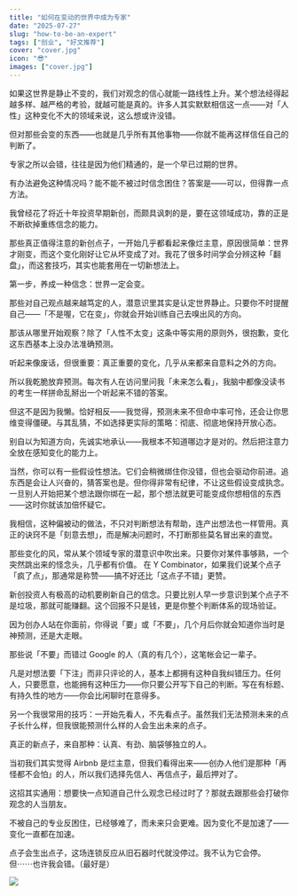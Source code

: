 ```yaml
---
title: "如何在变动的世界中成为专家"
date: "2025-07-27"
slug: "how-to-be-an-expert"
tags: ["创业", "好文推荐"]
cover: "cover.jpg"
icon: "😎"
images: ["cover.jpg"]
---
```

如果这世界是静止不变的，我们对观念的信心就能一路线性上升。某个想法经得起越多样、越严格的考验，就越可能是真的。许多人其实默默相信这一点——对「人性」这种变化不大的领域来说，这么想或许没错。



但对那些会变的东西——也就是几乎所有其他事物——你就不能再这样信任自己的判断了。



专家之所以会错，往往是因为他们精通的，是一个早已过期的世界。



有办法避免这种情况吗？能不能不被过时信念困住？答案是——可以，但得靠一点方法。



我曾经花了将近十年投资早期新创，而颇具讽刺的是，要在这领域成功，靠的正是不断砍掉重练信念的能力。



那些真正值得注意的新创点子，一开始几乎都看起来像烂主意，原因很简单：世界才刚变，而这个变化刚好让它从坏变成了对。我花了很多时间学会分辨这种「翻盘」，而这套技巧，其实也能套用在一切新想法上。



第一步，养成一种信念：世界一定会变。



那些对自己观点越来越笃定的人，潜意识里其实是认定世界静止。只要你不时提醒自己——「不是喔，它在变」，你就会开始训练自己去嗅出风的方向。



那该从哪里开始观察？除了「人性不太变」这条中等实用的原则外，很抱歉，变化这东西基本上没办法准确预测。



听起来像废话，但很重要：真正重要的变化，几乎从来都来自意料之外的方向。



所以我乾脆放弃预测。每次有人在访问里问我「未来怎么看」，我脑中都像没读书的考生一样拼命乱掰出一个听起来不错的答案。



但这不是因为我懒。恰好相反——我觉得，预测未来不但命中率可怜，还会让你思维变得僵硬。与其乱猜，不如选择更实际的策略：彻底、彻底地保持开放心态。



别自以为知道方向，先诚实地承认——我根本不知道哪边才是对的。然后把注意力全放在感知变化的能力上。



当然，你可以有一些假设性想法。它们会稍微绑住你没错，但也会驱动你前进。追东西是会让人兴奋的，猜答案也是。但你得非常有纪律，不让这些假设变成执念。
一旦别人开始把某个想法跟你绑在一起，那个想法就更可能变成你想相信的东西——这时你就该加倍怀疑它。



我相信，这种偏被动的做法，不只对判断想法有帮助，连产出想法也一样管用。真正的诀窍不是「刻意去想」，而是解决问题时，不打断那些莫名冒出来的直觉。



那些变化的风，常从某个领域专家的潜意识中吹出来。只要你对某件事够熟，一个突然跳出来的怪念头，几乎都有价值。
在 Y Combinator，如果我们说某个点子「疯了点」，那通常是称赞——搞不好还比「这点子不错」更赞。



新创投资人有极高的动机要刷新自己的信念。只要比别人早一步意识到某个点子不是垃圾，那就可能赚翻。这个回报不只是钱，更是你整个判断体系的现场验证。



因为创办人站在你面前，你得说「要」或「不要」，几个月后你就会知道你当时是神预测，还是大走眼。



那些说「不要」而错过 Google 的人（真的有几个），这笔帐会记一辈子。



凡是对想法要「下注」而非只评论的人，基本上都拥有这种自我纠错压力。任何人，只要愿意，也能拥有这种压力——你只要公开写下自己的判断。写在有标题、有持久性的地方——你会比闲聊时在意得多。



另一个我很常用的技巧：一开始先看人，不先看点子。虽然我们无法预测未来的点子长什么样，但我很能预测什么样的人会生出未来的点子。



真正的新点子，来自那种：认真、有劲、脑袋够独立的人。



当初我们其实觉得 Airbnb 是烂主意，但我们看得出来——创办人他们是那种「再怪都不会怕」的人，所以我们选择先信人、再信点子，最后押对了。



这招其实通用：想要快一点知道自己什么观念已经过时了？那就去跟那些会打破你观念的人当朋友。



不被自己的专业反困住，已经够难了，而未来只会更难。因为变化不是加速了——变化一直都在加速。



点子会生出点子，这场连锁反应从旧石器时代就没停过。我不认为它会停。
但⋯⋯也许我会错。（最好是）




![](https://prod-files-secure.s3.us-west-2.amazonaws.com/112d0858-5090-4d34-a606-b75eb8d65fd2/46476355-9cf3-4e99-9b7a-3531bc426380/1000202064.png?X-Amz-Algorithm=AWS4-HMAC-SHA256&X-Amz-Content-Sha256=UNSIGNED-PAYLOAD&X-Amz-Credential=ASIAZI2LB466YOYGV2ZY%2F20251005%2Fus-west-2%2Fs3%2Faws4_request&X-Amz-Date=20251005T092742Z&X-Amz-Expires=3600&X-Amz-Security-Token=IQoJb3JpZ2luX2VjENb%2F%2F%2F%2F%2F%2F%2F%2F%2F%2FwEaCXVzLXdlc3QtMiJGMEQCIAyE46WFVT6oV2gTuSWt2z5AnO%2BqQoys%2Fjm1vz03II4%2FAiAobxsS6G7gqvfWFEL5nFiqEe%2FBoP2gn%2FqpMi3QXW01HCr%2FAwhvEAAaDDYzNzQyMzE4MzgwNSIM7KkUyVZaHTRYJlCMKtwDi59k4K8fPKUD7m%2FqfPOkTRj4SIQMiO2Yw1ZKqTWRQ78BNzpGawSSQQIMbPJoW7FXBeV16BjOiiMzNOgi3UvZhnMrr2x3sSVXjxznwu5RAg%2BdQok3pU34yg9hBxS6Xiz0CwBJM8Vle%2Fj9uPHHwDro1mQaEdY2zJqRcCah1kv8dhs%2Fev8YarRf2%2BYdj5%2FpW%2BTrCS%2BUiVX3xjmzCFAOr0gv%2FVW3meglCXLWtxFqZnZ%2BgiGvG6v2cB35L3WiRR2zUt8wuPhw1fTFtW4ZNF5eyaCjHPHrp3kxAzzBTZ0iZPIzvnwzEeJXppdYk0YpoIqgCNN9Cq5a%2FE4MlHlhajpp89b1y%2FGmwVOveOV57XP3uKnH1KtZE2vZYybv0CEnDxsTp1skOx5Dp9rnD%2BCEsLTdOqybx7ek1b1LlzSYyttUF8WOuRvUdolE6AvsDWyLjtj9i%2BkCogowZoYxjzgyxch7mJSQtREFeKiXPxsChAERsC712BcFGcRRg0Z%2FrXJ5iPTCYsOjL14gQIQYEA04v8kZr1jtCLgTI6xnX%2F1cfa0loQsGC%2FxlmwsfNoBZCB7VUi2XyUBm9yCBBM0d4avFU7jStnUnDnAlduqO5yToBMj15gbALrteLgsz6T3Ak7bEkw8wvISIxwY6pgF6g0Jm%2BOCPj5tiPdLuX1a3OlqWRF8M8un7HSoClZgrqbpiv8IGQA5LmHYZMNqWEoYR5kkUIQTA81Fg3vTMnE7ZyI2nYL13JxPV5bEDFmtUFAfj2Mb4mV4aY%2F8oWMaMuDKVjKIto3F6JmJT3Xf3gB2l0bECQhWeyIz%2BFDy%2FZ5cTdovYy6xOL0DALNVkH9PD9vWsQHKPQ1MS2UAsK%2BOtewaAUzcPqvRO&X-Amz-Signature=0846b3e05128366e090c82a215ba93398e236c19bfe7218f357d21b44849a79a&X-Amz-SignedHeaders=host&x-amz-checksum-mode=ENABLED&x-id=GetObject)

